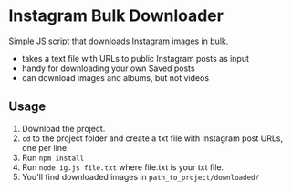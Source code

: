 # Instagram Bulk Downloader
Simple JS script that downloads Instagram images in bulk. 
- takes a text file with URLs to public Instagram posts as input
- handy for downloading your own Saved posts
- can download images and albums, but not videos

## Usage
1. Download the project.
2. `cd` to the project folder and create a txt file with Instagram post URLs, one per line.
3. Run `npm install`
4. Run `node ig.js file.txt` where file.txt is your txt file.
5. You'll find downloaded images in `path_to_project/downloaded/`